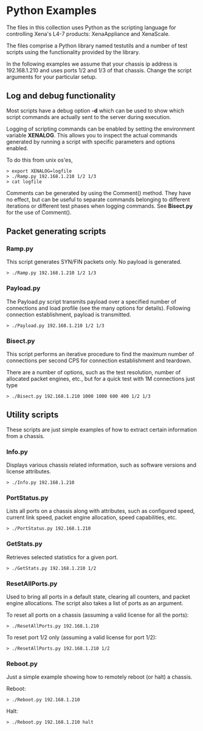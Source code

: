 # Python Examples
The files in this collection uses Python as the scripting language
for controlling Xena's L4-7 products: XenaAppliance and XenaScale.

The files comprise a Python library named testutils and a number
of test scripts using the functionality provided by the library.

In the following examples we assume that your chassis ip address is 192.168.1.210
and uses ports 1/2 and 1/3 of that chassis. Change the script arguments for
your particular setup.

## Log and debug functionality
Most scripts have a debug option **-d** which can be used to show which script
commands are actually sent to the server during execution.

Logging of scripting commands can be enabled by setting the environment 
variable **XENALOG**. This allows you to inspect the actual commands generated
by running a script with specific parameters and options enabled.

To do this from unix os'es,

```
> export XENALOG=logfile
> ./Ramp.py 192.168.1.210 1/2 1/3
> cat logfile
```

Comments can be generated by using the Comment() method. They have no effect,
but can be useful to separate commands belonging to different iterations or different
test phases when logging commands. See **Bisect.py** for the use of Comment().

## Packet generating scripts

### Ramp.py
This script generates SYN/FIN packets only. No payload is generated.

```
> ./Ramp.py 192.168.1.210 1/2 1/3
```

### Payload.py
The Payload.py script transmits payload over a specified number of connections 
and load profile (see the many options for details). Following
connection establishment, payload is transmitted.

```
> ./Payload.py 192.168.1.210 1/2 1/3
```

### Bisect.py
This script performs an iterative procedure to find the maximum number of
connections per second CPS for connection establishment and teardown.

There are a number of options, such as the test resolution, number of allocated
packet engines, etc., but for a quick test with 1M connections just type

```
> ./Bisect.py 192.168.1.210 1000 1000 600 400 1/2 1/3
```

## Utility scripts
These scripts are just simple examples of how to extract certain information 
from a chassis.

### Info.py
Displays various chassis related information, such as software versions and 
license attributes.

```
> ./Info.py 192.168.1.210
```

### PortStatus.py
Lists all ports on a chassis along with attributes, such as configured
speed, current link speed, packet engine allocation, speed capabilities, etc.

```
> ./PortStatus.py 192.168.1.210
```

### GetStats.py
Retrieves selected statistics for a given port.

```
> ./GetStats.py 192.168.1.210 1/2
```

### ResetAllPorts.py
Used to bring all ports in a default state, clearing all counters, and packet 
engine allocations. The script also takes a list of ports as an argument.

To reset all ports on a chassis (assuming a valid license for all the ports):
```
> ./ResetAllPorts.py 192.168.1.210
```

To reset port 1/2 only (assuming a valid license for port 1/2):
```
> ./ResetAllPorts.py 192.168.1.210 1/2
```

### Reboot.py
Just a simple example showing how to remotely reboot (or halt) a chassis.
  
Reboot: 
```
> ./Reboot.py 192.168.1.210
```

Halt:
```
> ./Reboot.py 192.168.1.210 halt
```

